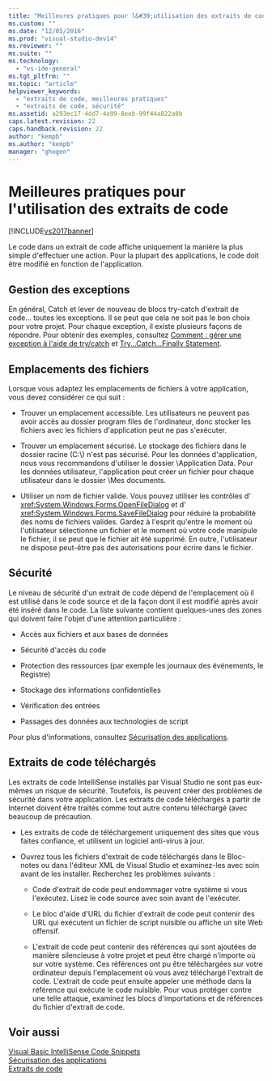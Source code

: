 ```yaml
---
title: "Meilleures pratiques pour l&#39;utilisation des extraits de code | Microsoft Docs"
ms.custom: ""
ms.date: "12/05/2016"
ms.prod: "visual-studio-dev14"
ms.reviewer: ""
ms.suite: ""
ms.technology: 
  - "vs-ide-general"
ms.tgt_pltfrm: ""
ms.topic: "article"
helpviewer_keywords: 
  - "extraits de code, meilleures pratiques"
  - "extraits de code, sécurité"
ms.assetid: a293ec17-4dd7-4a99-8eeb-99f44a822a8b
caps.latest.revision: 22
caps.handback.revision: 22
author: "kempb"
ms.author: "kempb"
manager: "ghogen"
---
```

# Meilleures pratiques pour l&#39;utilisation des extraits de code
[!INCLUDE[vs2017banner](../code-quality/includes/vs2017banner.md)]

Le code dans un extrait de code affiche uniquement la manière la plus simple d'effectuer une action.  Pour la plupart des applications, le code doit être modifié en fonction de l'application.  
  
## Gestion des exceptions  
 En général, Catch et lever de nouveau de blocs try\-catch d'extrait de code… toutes les exceptions.  Il se peut que cela ne soit pas le bon choix pour votre projet.  Pour chaque exception, il existe plusieurs façons de répondre.  Pour obtenir des exemples, consultez [Comment : gérer une exception à l'aide de try\/catch](../Topic/How%20to:%20Handle%20an%20Exception%20Using%20try-catch%20\(C%23%20Programming%20Guide\).md) et [Try...Catch...Finally Statement](/dotnet/visual-basic/language-reference/statements/try-catch-finally-statement).  
  
## Emplacements des fichiers  
 Lorsque vous adaptez les emplacements de fichiers à votre application, vous devez considérer ce qui suit :  
  
-   Trouver un emplacement accessible.  Les utilisateurs ne peuvent pas avoir accès au dossier program files de l'ordinateur, donc stocker les fichiers avec les fichiers d'application peut ne pas s'exécuter.  
  
-   Trouver un emplacement sécurisé.  Le stockage des fichiers dans le dossier racine \(C:\\\) n'est pas sécurisé.  Pour les données d'application, nous vous recommandons d'utiliser le dossier \\Application Data.  Pour les données utilisateur, l'application peut créer un fichier pour chaque utilisateur dans le dossier \\Mes documents.  
  
-   Utiliser un nom de fichier valide.  Vous pouvez utiliser les contrôles d' <xref:System.Windows.Forms.OpenFileDialog> et d' <xref:System.Windows.Forms.SaveFileDialog> pour réduire la probabilité des noms de fichiers valides.  Gardez à l'esprit qu'entre le moment où l'utilisateur sélectionne un fichier et le moment où votre code manipule le fichier, il se peut que le fichier ait été supprimé.  En outre, l'utilisateur ne dispose peut\-être pas des autorisations pour écrire dans le fichier.  
  
## Sécurité  
 Le niveau de sécurité d'un extrait de code dépend de l'emplacement où il est utilisé dans le code source et de la façon dont il est modifié après avoir été inséré dans le code.  La liste suivante contient quelques\-unes des zones qui doivent faire l'objet d'une attention particulière :  
  
-   Accès aux fichiers et aux bases de données  
  
-   Sécurité d'accès du code  
  
-   Protection des ressources \(par exemple les journaux des événements, le Registre\)  
  
-   Stockage des informations confidentielles  
  
-   Vérification des entrées  
  
-   Passages des données aux technologies de script  
  
 Pour plus d'informations, consultez [Sécurisation des applications](../ide/securing-applications.md).  
  
## Extraits de code téléchargés  
 Les extraits de code IntelliSense installés par Visual Studio ne sont pas eux\-mêmes un risque de sécurité.  Toutefois, ils peuvent créer des problèmes de sécurité dans votre application.  Les extraits de code téléchargés à partir de Internet doivent être traités comme tout autre contenu téléchargé \(avec beaucoup de précaution.  
  
-   Les extraits de code de téléchargement uniquement des sites que vous faites confiance, et utilisent un logiciel anti\-virus à jour.  
  
-   Ouvrez tous les fichiers d'extrait de code téléchargés dans le Bloc\-notes ou dans l'éditeur XML de Visual Studio et examinez\-les avec soin avant de les installer.  Recherchez les problèmes suivants :  
  
    -   Code d'extrait de code peut endommager votre système si vous l'exécutez.  Lisez le code source avec soin avant de l'exécuter.  
  
    -   Le bloc d'aide d'URL du fichier d'extrait de code peut contenir des URL qui exécutent un fichier de script nuisible ou affiche un site Web offensif.  
  
    -   L'extrait de code peut contenir des références qui sont ajoutées de manière silencieuse à votre projet et peut être chargé n'importe où sur votre système.  Ces références ont pu être téléchargées sur votre ordinateur depuis l'emplacement où vous avez téléchargé l'extrait de code.  L'extrait de code peut ensuite appeler une méthode dans la référence qui exécute le code nuisible.  Pour vous protéger contre une telle attaque, examinez les blocs d'importations et de références du fichier d'extrait de code.  
  
## Voir aussi  
 [Visual Basic IntelliSense Code Snippets](/dotnet/visual-basic/developing-apps/using-ide/intellisense-code-snippets)   
 [Sécurisation des applications](../ide/securing-applications.md)   
 [Extraits de code](../ide/code-snippets.md)